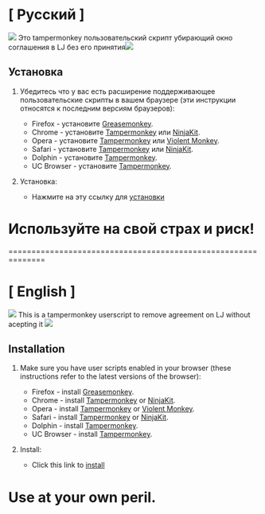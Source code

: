 [ Русский ]
===========

![][ico1] Это tampermonkey пользовательский скрипт убирающий окно соглашения в LJ без его принятия![][ico2]

## Установка

1. Убедитесь что у вас есть расширение поддерживающее пользовательские скрипты в вашем браузере (эти инструкции относятся к последним версиям браузеров):

	* Firefox - установите [Greasemonkey](https://addons.mozilla.org/en-US/firefox/addon/greasemonkey/).
	* Chrome - установите [Tampermonkey](https://tampermonkey.net/?ext=dhdg&browser=chrome) или [NinjaKit](https://chrome.google.com/webstore/detail/gpbepnljaakggeobkclonlkhbdgccfek).
	* Opera - установите [Tampermonkey](https://tampermonkey.net/?ext=dhdg&browser=opera) или [Violent Monkey](https://addons.opera.com/en/extensions/details/violent-monkey/).
	* Safari - установите [Tampermonkey](https://tampermonkey.net/?ext=dhdg&browser=safari) или [NinjaKit](http://ss-o.net/safari/extension/NinjaKit.safariextz).
	* Dolphin - установите [Tampermonkey](https://tampermonkey.net/?ext=dhdg&browser=dolphin).
	* UC Browser - установите [Tampermonkey](https://tampermonkey.net/?ext=dhdg&browser=ucweb).

2. Установка:

	* Нажмите на эту ссылку для [установки][ljda-raw]

# Используйте на свой страх и риск!

==============================================================

[ English ]
===========

![][ico1] This is a tampermonkey userscript to remove agreement on LJ without acepting it ![][ico2]

## Installation

1. Make sure you have user scripts enabled in your browser (these instructions refer to the latest versions of the browser):

	* Firefox - install [Greasemonkey](https://addons.mozilla.org/en-US/firefox/addon/greasemonkey/).
	* Chrome - install [Tampermonkey](https://tampermonkey.net/?ext=dhdg&browser=chrome) or [NinjaKit](https://chrome.google.com/webstore/detail/gpbepnljaakggeobkclonlkhbdgccfek).
	* Opera - install [Tampermonkey](https://tampermonkey.net/?ext=dhdg&browser=opera) or [Violent Monkey](https://addons.opera.com/en/extensions/details/violent-monkey/).
	* Safari - install [Tampermonkey](https://tampermonkey.net/?ext=dhdg&browser=safari) or [NinjaKit](http://ss-o.net/safari/extension/NinjaKit.safariextz).
	* Dolphin - install [Tampermonkey](https://tampermonkey.net/?ext=dhdg&browser=dolphin).
	* UC Browser - install [Tampermonkey](https://tampermonkey.net/?ext=dhdg&browser=ucweb).

2. Install:

	* Click this link to [install][ljda-raw]

# Use at your own peril.
[ljda-raw]: https://raw.githubusercontent.com/Kvarkas/DelAgr/blob/master/LJDontAcept.js
[ico1]:https://upload.wikimedia.org/wikipedia/commons/f/fc/Greasemonkey.svg
[ico2]:https://cdn0.iconfinder.com/data/icons/socialnetworkspro/24/LiveJournal.png
